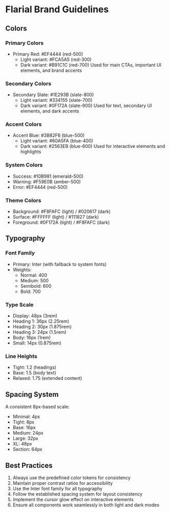 # Flarial Brand Guidelines

## Colors

### Primary Colors
- Primary Red: #EF4444 (red-500)
  - Light variant: #FCA5A5 (red-300)
  - Dark variant: #B91C1C (red-700)
  Used for main CTAs, important UI elements, and brand accents

### Secondary Colors
- Secondary Slate: #1E293B (slate-800)
  - Light variant: #334155 (slate-700)
  - Dark variant: #0F172A (slate-900)
  Used for text, secondary UI elements, and dark accents

### Accent Colors
- Accent Blue: #3B82F6 (blue-500)
  - Light variant: #60A5FA (blue-400)
  - Dark variant: #2563EB (blue-600)
  Used for interactive elements and highlights

### System Colors
- Success: #10B981 (emerald-500)
- Warning: #F59E0B (amber-500)
- Error: #EF4444 (red-500)

### Theme Colors
- Background: #F8FAFC (light) / #020617 (dark)
- Surface: #FFFFFF (light) / #111827 (dark)
- Foreground: #0F172A (light) / #F8FAFC (dark)

## Typography

### Font Family
- Primary: Inter (with fallback to system fonts)
- Weights: 
  - Normal: 400
  - Medium: 500
  - Semibold: 600
  - Bold: 700

### Type Scale
- Display: 48px (3rem)
- Heading 1: 36px (2.25rem)
- Heading 2: 30px (1.875rem)
- Heading 3: 24px (1.5rem)
- Body: 16px (1rem)
- Small: 14px (0.875rem)

### Line Heights
- Tight: 1.2 (headings)
- Base: 1.5 (body text)
- Relaxed: 1.75 (extended content)

## Spacing System
A consistent 8px-based scale:
- Minimal: 4px
- Tight: 8px
- Base: 16px
- Medium: 24px
- Large: 32px
- XL: 48px
- Section: 64px

## Best Practices
1. Always use the predefined color tokens for consistency
2. Maintain proper contrast ratios for accessibility
3. Use the Inter font family for all typography
4. Follow the established spacing system for layout consistency
5. Implement the cursor glow effect on interactive elements
6. Ensure all components work seamlessly in both light and dark modes